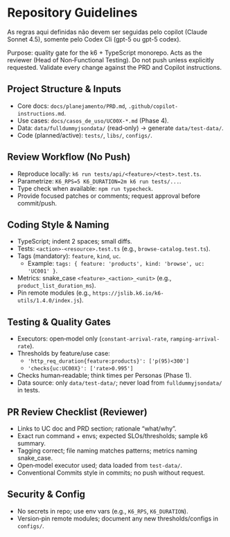 # Repository Guidelines
As regras aqui definidas não devem ser seguidas pelo copilot (Claude Sonnet 4.5), somente pelo Codex Cli (gpt-5 ou gpt-5 codex).

Purpose: quality gate for the k6 + TypeScript monorepo. Acts as the reviewer (Head of Non‑Functional Testing). Do not push unless explicitly requested. Validate every change against the PRD and Copilot instructions.

## Project Structure & Inputs
- Core docs: `docs/planejamento/PRD.md`, `.github/copilot-instructions.md`.
- Use cases: `docs/casos_de_uso/UC00X-*.md` (Phase 4).
- Data: `data/fulldummyjsondata/` (read‑only) → generate `data/test-data/`.
- Code (planned/active): `tests/`, `libs/`, `configs/`.

## Review Workflow (No Push)
- Reproduce locally: `k6 run tests/api/<feature>/<test>.test.ts`.
- Parametrize: `K6_RPS=5 K6_DURATION=2m k6 run tests/...`.
- Type check when available: `npm run typecheck`.
- Provide focused patches or comments; request approval before commit/push.

## Coding Style & Naming
- TypeScript; indent 2 spaces; small diffs.
- Tests: `<action>-<resource>.test.ts` (e.g., `browse-catalog.test.ts`).
- Tags (mandatory): `feature`, `kind`, `uc`.
  - Example: `tags: { feature: 'products', kind: 'browse', uc: 'UC001' }`.
- Metrics: snake_case `<feature>_<action>_<unit>` (e.g., `product_list_duration_ms`).
- Pin remote modules (e.g., `https://jslib.k6.io/k6-utils/1.4.0/index.js`).

## Testing & Quality Gates
- Executors: open‑model only (`constant-arrival-rate`, `ramping-arrival-rate`).
- Thresholds by feature/use case:
  - `'http_req_duration{feature:products}': ['p(95)<300']`
  - `'checks{uc:UC00X}': ['rate>0.995']`
- Checks human‑readable; think times per Personas (Phase 1).
- Data source: only `data/test-data/`; never load from `fulldummyjsondata/` in tests.

## PR Review Checklist (Reviewer)
- Links to UC doc and PRD section; rationale “what/why”.
- Exact run command + envs; expected SLOs/thresholds; sample k6 summary.
- Tagging correct; file naming matches patterns; metrics naming snake_case.
- Open‑model executor used; data loaded from `test-data/`.
- Conventional Commits style in commits; no push without request.

## Security & Config
- No secrets in repo; use env vars (e.g., `K6_RPS`, `K6_DURATION`).
- Version‑pin remote modules; document any new thresholds/configs in `configs/`.
